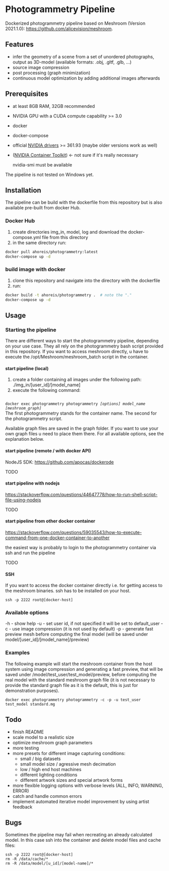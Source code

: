 # Photogrammetry Pipeline

Dockerized photogrammetry pipeline based on Meshroom (Version 2021.1.0): https://github.com/alicevision/meshroom.

## Features

- infer the geometry of a scene from a set of unordered photographs, output as 3D-model (available formats: .obj, .gltf, .glb, ...)
- source image compression
- post processing (graph minimization)
- continuous model optimization by adding additional images afterwards

## Prerequisites

- at least 8GB RAM, 32GB recommended
- NVIDIA GPU with a CUDA compute capability >= 3.0
- docker
- docker-compose
- official [NVIDIA drivers](https://www.nvidia.com/en-us/drivers/unix/) >= 361.93 (maybe older versions work as well)
- ([NVIDIA Container Toolkit](https://docs.nvidia.com/datacenter/cloud-native/container-toolkit/install-guide.html)) <- not sure if it's really necessary

   nvidia-smi must be available
 
The pipeline is not tested on Windows yet.

## Installation

The pipeline can be build with the dockerfile from this repository but is also available pre-built from docker Hub.

### Docker Hub

1. create directories img_in, model, log and download the docker-compose.yml file from this directory
2. in the same directory run:
```bash
docker pull ahoreis/photogrammetry:latest
docker-compose up -d
```

### build image with docker

1. clone this repository and navigate into the directory with the dockerfile
2. run:
```bash
docker build -t ahoreis/photogrammetry .  # note the "."
docker-compose up -d
```

## Usage

### Starting the pipeline

There are different ways to start the photogrammetry pipeline, depending on your use case. They all rely on the photogrammetry bash script provided in this repository. If you want to access meshroom directly, u have to execute the /opt/Meshroom/meshroom_batch script in the container.

#### start pipeline (local)

1. create a folder containing all images under the following path: ./img_in/[user_id]/[model_name]
2. execute the following command:
<code>
docker exec photogrammetry photogrammetry <i>[options] model_name [meshroom_graph]</i>
</code>
The first photogrammetry stands for the container name. The second for the photogrammetry script.

Available graph files are saved in the graph folder. If you want to use your own graph files u need to place them there.
For all available options, see the explanation below.

#### start pipeline (remote / with docker API)

NodeJS SDK: https://github.com/apocas/dockerode

TODO

#### start pipeline with nodejs

https://stackoverflow.com/questions/44647778/how-to-run-shell-script-file-using-nodejs

TODO

#### start pipeline from other docker container

https://stackoverflow.com/questions/59035543/how-to-execute-command-from-one-docker-container-to-another

the easiest way is probably to login to the photogrammetry container via ssh and run the pipeline 

TODO

#### SSH

If you want to access the docker container directly i.e. for getting access to the meshroom binaries.
ssh has to be installed on your host.

```
ssh -p 2222 root@[docker-host]
```

### Available options

  -h - show help
  -u - set user id, if not specified it will be set to default_user
  -c - use image compression (it is not used by default)
  -p - generate fast preview mesh before computing the final model (will be saved under model/[user_id]/[model_name]/preview)
  
### Examples

The following example will start the meshroom container from the host system using image compression and generating a fast preview, that will be saved under /model/test_user/test_model/preview, before computing the real model with the standard meshroom graph file (it is not necessary to provide the standard graph file as it is the default, this is just for demonstration purposes).

```
docker exec photogrammetry photogrammetry -c -p -u test_user test_model standard.mg
```

## Todo

- finish README
- scale model to a realistic size
- optimize meshroom graph parameters
- more testing
- more presets for different image capturing conditions:
   - small / big datasets
   - small model size / agressive mesh decimation
   - low / high end host machines
   - different lighting conditions
   - different artwork sizes and special artwork forms
- more flexible logging options with verbose levels (ALL, INFO, WARNING, ERROR)
- catch and handle common errors
- implement automated iterative model improvement by using artist feedback

## Bugs

Sometimes the pipeline may fail when recreating an already calculated model. In this case ssh into the container and delete model files and cache files:
```
ssh -p 2222 root@[docker-host]
rm -R /data/cache/*
rm -R /data/model/[u_id]/[model-name]/*
```
